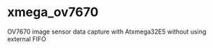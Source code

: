 xmega_ov7670
============

OV7670 image sensor data capture with Atxmega32E5 without using external FIFO
